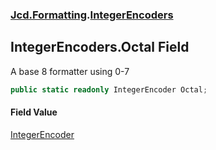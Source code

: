 ### [Jcd.Formatting](Jcd_Formatting.md 'Jcd.Formatting').[IntegerEncoders](Jcd_Formatting_IntegerEncoders.md 'Jcd.Formatting.IntegerEncoders')
## IntegerEncoders.Octal Field
A base 8 formatter using 0-7  
```csharp
public static readonly IntegerEncoder Octal;
```
#### Field Value
[IntegerEncoder](Jcd_Formatting_IntegerEncoder.md 'Jcd.Formatting.IntegerEncoder')
